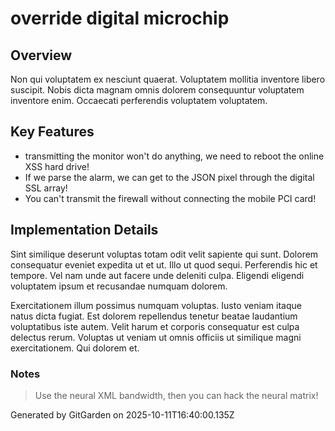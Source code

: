 # override digital microchip

## Overview
Non qui voluptatem ex nesciunt quaerat. Voluptatem mollitia inventore libero suscipit. Nobis dicta magnam omnis dolorem consequuntur voluptatem inventore enim. Occaecati perferendis voluptatem voluptatem.

## Key Features
- transmitting the monitor won't do anything, we need to reboot the online XSS hard drive!
- If we parse the alarm, we can get to the JSON pixel through the digital SSL array!
- You can't transmit the firewall without connecting the mobile PCI card!

## Implementation Details
Sint similique deserunt voluptas totam odit velit sapiente qui sunt. Dolorem consequatur eveniet expedita ut et ut. Illo ut quod sequi. Perferendis hic et tempore. Vel nam unde aut facere unde deleniti culpa. Eligendi eligendi voluptatem ipsum et recusandae numquam dolorem.
 Exercitationem illum possimus numquam voluptas. Iusto veniam itaque natus dicta fugiat. Est dolorem repellendus tenetur beatae laudantium voluptatibus iste autem. Velit harum et corporis consequatur est culpa delectus rerum. Voluptas ut veniam ut omnis officiis ut similique magni exercitationem. Qui dolorem et.

### Notes
> Use the neural XML bandwidth, then you can hack the neural matrix!

Generated by GitGarden on 2025-10-11T16:40:00.135Z